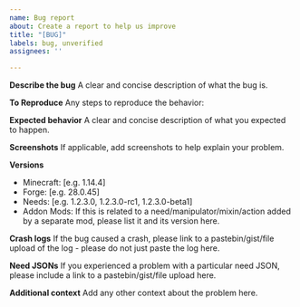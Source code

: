 ```yaml
---
name: Bug report
about: Create a report to help us improve
title: "[BUG]"
labels: bug, unverified
assignees: ''

---
```


**Describe the bug**
A clear and concise description of what the bug is.

**To Reproduce**
Any steps to reproduce the behavior:

**Expected behavior**
A clear and concise description of what you expected to happen.

**Screenshots**
If applicable, add screenshots to help explain your problem.

**Versions**
 - Minecraft: [e.g. 1.14.4]
 - Forge: [e.g. 28.0.45]
 - Needs: [e.g. 1.2.3.0, 1.2.3.0-rc1, 1.2.3.0-beta1]
 - Addon Mods: If this is related to a need/manipulator/mixin/action added by a separate mod, please list it and its version here.

**Crash logs**
If the bug caused a crash, please link to a pastebin/gist/file upload of the log - please do not just paste the log here.

**Need JSONs**
If you experienced a problem with a particular need JSON, please include a link to a pastebin/gist/file upload here.

**Additional context**
Add any other context about the problem here.
